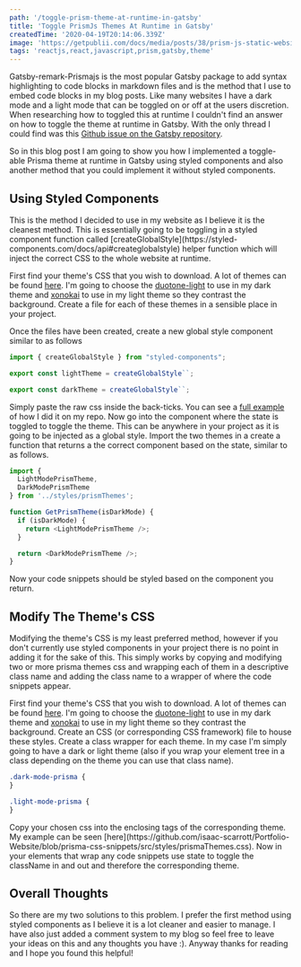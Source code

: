 ```yaml
---
path: '/toggle-prism-theme-at-runtime-in-gatsby'
title: 'Toggle PrismJs Themes At Runtime in Gatsby'
createdTime: '2020-04-19T20:14:06.339Z'
image: 'https://getpublii.com/docs/media/posts/38/prism-js-static-website.png'
tags: 'reactjs,react,javascript,prism,gatsby,theme'
---
```


<p>Gatsby-remark-Prismajs is the most popular Gatsby package to add syntax highlighting to code blocks in markdown files and is the method that I use to embed code blocks in my blog posts. Like many websites I have a dark mode and a light mode that can be toggled on or off at the users discretion. When researching how to toggled this at runtime I couldn't find an answer on how to toggle the theme at runtime in Gatsby. With the only thread I could find was this <a href='https://github.com/gatsbyjs/gatsby/issues/19155'>Github issue on the Gatsby repository</a>.</p>

<p>So in this blog post I am going to show you how I implemented a toggle-able Prisma theme at runtime in Gatsby using styled components and also another method that you could implement it without styled components.</p>

<h2>Using Styled Components</h2>

<p>This is the method I decided to use in my website as I believe it is the cleanest method. This is essentially going to be toggling in a styled component function called [createGlobalStyle](https://styled-components.com/docs/api#createglobalstyle) helper function which will inject the correct CSS to the whole website at runtime.</p>

<p>First find your theme's CSS that you wish to download. A lot of themes can be found <a href='https://github.com/PrismJS/prism-themes'>here</a>. I'm going to choose the <a href='https://github.com/PrismJS/prism-themes/blob/master/themes/prism-duotone-light.css'>duotone-light</a> to use in my dark theme and <a href='https://github.com/PrismJS/prism-themes/blob/master/themes/prism-xonokai.css'>xonokai</a> to use in my light theme so they contrast the background. Create a file for each of these themes in a sensible place in your project.</p>

<p>Once the files have been created, create a new global style component similar to as follows</p>

```javascript
import { createGlobalStyle } from "styled-components";

export const lightTheme = createGlobalStyle``;

export const darkTheme = createGlobalStyle``;
```

<p>Simply paste the raw css inside the back-ticks. You can see a <a href='https://github.com/isaac-scarrott/Portfolio-Website/blob/master/src/styles/prism-xonokai.js'>full example</a> of how I did it on my repo. Now go into the component where the state is toggled to toggle the theme. This can be anywhere in your project as it is going to be injected as a global style. Import the two themes in a create a function that returns a the correct component based on the state, similar to as follows.</p>

```javascript
import {
  LightModePrismTheme,
  DarkModePrismTheme
} from '../styles/prismThemes';

function GetPrismTheme(isDarkMode) {
  if (isDarkMode) {
    return <LightModePrismTheme />;
  }

  return <DarkModePrismTheme />;
}
```

<p>Now your code snippets should be styled based on the component you return.</p>

<h2>Modify The Theme's CSS</h2>

<p>Modifying the theme's CSS is my least preferred method, however if you don't currently use styled components in your project there is no point in adding it for the sake of this. This simply works by copying and modifying two or more prisma themes css and wrapping each of them in a descriptive class name and adding the class name to a wrapper of where the code snippets appear.</p>

<p>First find your theme's CSS that you wish to download. A lot of themes can be found <a href='https://github.com/PrismJS/prism-themes'>here</a>. I'm going to choose the <a href='https://github.com/PrismJS/prism-themes/blob/master/themes/prism-duotone-light.css'>duotone-light</a> to use in my dark theme and <a href='https://github.com/PrismJS/prism-themes/blob/master/themes/prism-xonokai.css'>xonokai</a> to use in my light theme so they contrast the background. Create an CSS (or corresponding CSS framework) file to house these styles. Create a class wrapper for each theme. In my case I'm simply going to have a dark or light theme (also if you wrap your element tree in a class depending on the theme you can use that class name).</p>

```css
.dark-mode-prisma {
}

.light-mode-prisma {
}
```

<p>Copy your chosen css into the enclosing tags of the corresponding theme. My example can be seen [here](https://github.com/isaac-scarrott/Portfolio-Website/blob/prisma-css-snippets/src/styles/prismaThemes.css). Now in your elements that wrap any code snippets use state to toggle the className in and out and therefore the corresponding theme.</p>

<h2>Overall Thoughts</h2>

<p>So there are my two solutions to this problem. I prefer the first method using styled components as I believe it is a lot cleaner and easier to manage. I have also just added a comment system to my blog so feel free to leave your ideas on this and any thoughts you have :). Anyway thanks for reading and I hope you found this helpful!</p>